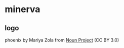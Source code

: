# minerva

## logo
phoenix by Mariya Zola from <a href="https://thenounproject.com/browse/icons/term/phoenix/" target="_blank" title="phoenix Icons">Noun Project</a> (CC BY 3.0)